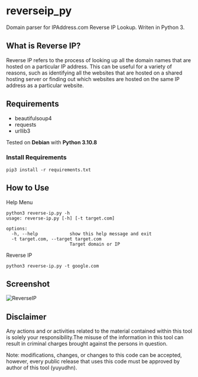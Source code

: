 # reverseip_py
Domain parser for IPAddress.com Reverse IP Lookup. Writen in Python 3.

## What is Reverse IP?
Reverse IP refers to the process of looking up all the domain names that are hosted on a particular IP address. This can be useful for a variety of reasons, such as identifying all the websites that are hosted on a shared hosting server or finding out which websites are hosted on the same IP address as a particular website.

## Requirements
- beautifulsoup4
- requests
- urllib3

Tested on **Debian** with **Python 3.10.8**

### Install Requirements
```
pip3 install -r requirements.txt
```
## How to Use
Help Menu
```
python3 reverse-ip.py -h
usage: reverse-ip.py [-h] [-t target.com]

options:
  -h, --help            show this help message and exit
  -t target.com, --target target.com
                        Target domain or IP
```
Reverse IP
```
python3 reverse-ip.py -t google.com
```
## Screenshot
![ReverseIP](https://blogger.googleusercontent.com/img/b/R29vZ2xl/AVvXsEhM4Z6zSF5yjADs6toEeqYSJs71tGp-8H-E4t0udDQ5qUBqHXOa5fFaUGowEvVSpKw5vSeuBPaGwRrDOsl3TxYB2P9MYC-5gWw9ued2E4iFWybbJz_yiargjToQpYMnalQtiQja7kVOmc1nQfsHLc7xB2wh_BHZ1NWOUABHOYGh0wdCkApkoEl7GvfH0A/s742/reverse-ip.png "ReverseIP")

## Disclaimer
Any actions and or activities related to the material contained within this tool is solely your responsibility.The misuse of the information in this tool can result in criminal charges brought against the persons in question.

Note: modifications, changes, or changes to this code can be accepted, however, every public release that uses this code must be approved by author of this tool (yuyudhn).